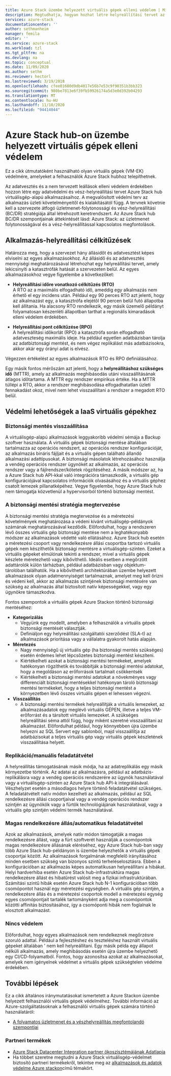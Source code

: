 ```yaml
---
title: Azure Stack üzembe helyezett virtuális gépek elleni védelem | Microsoft Docs
description: Megtudhatja, hogyan hozhat létre helyreállítási tervet az adatvesztéssel és a nem tervezett állásidővel Azure Stack üzembe helyezett virtuális gépek védelme érdekében.
services: azure-stack
documentationcenter: ''
author: sethmanheim
manager: femila
editor: ''
ms.service: azure-stack
ms.workload: tzl
ms.tgt_pltfrm: na
ms.devlang: na
ms.topic: conceptual
ms.date: 11/09/2020
ms.author: sethm
ms.reviewer: hectorl
ms.lastreviewed: 3/19/2018
ms.openlocfilehash: cfee01600d9db4017e56b7e53c9f90351b3bb323
ms.sourcegitcommit: 980be7813e6f39fb59926174a5d3e0d392b04293
ms.translationtype: MT
ms.contentlocale: hu-HU
ms.lasthandoff: 11/10/2020
ms.locfileid: "94414044"
---
```

# <a name="protect-vms-deployed-on-azure-stack-hub"></a>Azure Stack hub-on üzembe helyezett virtuális gépek elleni védelem

Ez a cikk útmutatóként használható olyan virtuális gépek (VM-EK) védelmére, amelyeket a felhasználók Azure Stack hubhoz telepíthetnek.

Az adatvesztés és a nem tervezett leállások elleni védelem érdekében hozzon létre egy adatvédelmi és vész-helyreállítási tervet Azure Stack hub virtuálisgép-alapú alkalmazásaihoz. A megvalósított védelmi terv az alkalmazás üzleti követelményeitől és kialakításától függ. A tervnek követnie kell a szervezete átfogó üzletmenet-folytonossági és vész-helyreállítási (BC/DR) stratégiája által létrehozott keretrendszert. Az Azure Stack hub BC/DR szempontjainak áttekintését lásd: Azure Stack: az üzletmenet folytonosságával és a vész-helyreállítással kapcsolatos megfontolások.

## <a name="application-recovery-objectives"></a>Alkalmazás-helyreállítási célkitűzések

Határozza meg, hogy a szervezet hány állásidőt és adatvesztést képes elviselni az egyes alkalmazásokhoz. Az állásidő és az adatvesztés mennyiségi meghatározásával létrehozhat egy helyreállítási tervet, amely lekicsinyíti a katasztrófák hatását a szervezeten belül. Az egyes alkalmazásokhoz vegye figyelembe a következőket:

- **Helyreállítási időre vonatkozó célkitűzés (RTO)**\
    A RTO az a maximális elfogadható idő, ameddig egy alkalmazás nem érhető el egy incidens után. Például egy 90 perces RTO azt jelenti, hogy az alkalmazást egy, a katasztrófa elejétől 90 percen belül futó állapotba kell állítania. Ha alacsony RTO rendelkezik, egy másik üzemelő példányt folyamatosan készenléti állapotban tarthat a regionális kimaradások elleni védelem érdekében.

- **Helyreállítási pont célkitűzése (RPO)**\
    A helyreállítási időkorlát (RPO) a katasztrófa során elfogadható adatveszteség maximális ideje. Ha például egyetlen adatbázisban tárolja az adatbiztonsági mentést, és nem végez replikálást más adatbázisokra, akkor akár egy órányi adat is elvész.

Végezzen értékelést az egyes alkalmazások RTO és RPO definiálásához.

Egy másik fontos mérőszám azt jelenti, hogy a **helyreállításhoz szükséges idő** (MTTR), amely az alkalmazás meghibásodás utáni visszaállításának átlagos időtartama. A MTTR egy rendszer empirikus értéke. Ha a MTTR túllépi a RTO, akkor a rendszer meghibásodása elfogadhatatlan üzleti fennakadást okoz, mivel nem lehet visszaállítani a rendszer a megadott RTO belül.

## <a name="protection-options-for-iaas-vms"></a>Védelmi lehetőségek a IaaS virtuális gépekhez

### <a name="backup-restore"></a>Biztonsági mentés visszaállítása

A virtuálisgép-alapú alkalmazások leggyakoribb védelmi sémája a Backup szoftver használata. A virtuális gépek biztonsági mentése általában tartalmazza az operációs rendszert, az operációs rendszer konfigurációját, az alkalmazás bináris fájljait és a virtuális gépen található állandó alkalmazási adattípusokat. A biztonsági másolatok létrehozásához használja a vendég operációs rendszer ügynökét az alkalmazás, az operációs rendszer vagy a fájlrendszer/kötetek rögzítéséhez. A másik módszer az, ha a Azure Stack hub API-kkal való integrációra támaszkodik, a virtuális gép konfigurációjával kapcsolatos információk olvasásához és a virtuális géphez csatolt lemezek pillanatképéhez. Vegye figyelembe, hogy Azure Stack hub nem támogatja közvetlenül a hypervisorból történő biztonsági mentést.

### <a name="planning-your-backup-strategy"></a>A biztonsági mentési stratégia megtervezése

A biztonsági mentési stratégia megtervezése és a méretezési követelmények meghatározása a védeni kívánt virtuálisgép-példányok számának meghatározásával kezdődik. Előfordulhat, hogy a rendszeren lévő összes virtuális gép biztonsági mentése nem a leghatékonyabb módszer az alkalmazások védetté való ellátásához. Azure Stack hub esetén a méretezési csoport vagy rendelkezésre állási csoportba tartozó virtuális gépek nem készíthetők biztonsági mentésre a virtuálisgép-szinten. Ezeket a virtuális gépeket elmúlónak tekinti a rendszer, mivel a virtuális gépek készlete méretezhető vagy kibővíthető. Ideális esetben a megőrzött adattárolók külön tárházban, például adatbázisban vagy objektum-tárolóban találhatók. Ha a kibővíthető architektúrában üzembe helyezett alkalmazások olyan adatmennyiséget tartalmaznak, amelyet meg kell őrizni és védeni kell, akkor az alkalmazás szintjének biztonsági mentésére van szükség az alkalmazás által biztosított natív képességekkel, vagy egy ügynökre támaszkodva.

Fontos szempontok a virtuális gépek Azure Stackon történő biztonsági mentéséhez:

- **Kategorizálás**
  - Vegyünk egy modellt, amelyben a felhasználók a virtuális gépek biztonsági mentését választják.
  - Definiáljon egy helyreállítási szolgáltatói szerződést (SLA-t) az alkalmazások prioritása vagy a vállalatra gyakorolt hatás alapján.
- **Méretezés**
  - Nagy mennyiségű új virtuális gép (ha biztonsági mentés szükséges) esetén érdemes lehet lépcsőzetes biztonsági mentést készíteni.
  - Kiértékelheti azokat a biztonsági mentési termékeket, amelyek hatékonyan rögzíthetik és továbbítják a biztonsági mentési adatokat, hogy a megoldáson az erőforrások tartalmait csökkentsék
  - Kiértékelheti a biztonsági mentési adatokat a növekményes vagy differenciált biztonsági mentésekkel hatékonyan tároló biztonsági mentési termékeket, hogy a teljes biztonsági mentést a környezetben lévő összes virtuális gépen el lehessen végezni.
- **Visszaállítás**
  - A biztonsági mentési termékek helyreállítják a virtuális lemezeket, az alkalmazásadatok egy meglévő virtuális GÉPEN, illetve a teljes VM-erőforrást és a társított virtuális lemezeket. A szükséges helyreállítási séma attól függ, hogy miként szeretné visszaállítani az alkalmazást. Előfordulhat például, hogy könnyebben újra üzembe helyezni az SQL Servert egy sablonból, majd visszaállítja az adatbázisokat a teljes virtuális gép vagy virtuális gépek készletének visszaállítása helyett.

### <a name="replicationmanual-failover"></a>Replikáció/manuális feladatátvétel

A helyreállítás támogatásának másik módja, ha az adatreplikálás egy másik környezetbe történik. Az adatai az alkalmazásra, például az adatbázis-replikálásra vagy a vendég operációs rendszerére az ügynök használatával vagy a virtuálisgép-szinten az Azure Stack hub API-k integrálásával. Vészhelyzet esetén a másodlagos helyre történő feladatátvétel szükséges. A feladatátvételt natív módon kezelheti az alkalmazás, például az SQL rendelkezésre állási csoportjaival vagy a vendég operációs rendszer szintjén az ügynökök vagy a fürtök technológiájának használatával, vagy a virtuális gép szintjén védelmi termék használatával.

### <a name="high-availabilityautomatic-failover"></a>Magas rendelkezésre állás/automatikus feladatátvétel

Azok az alkalmazások, amelyek natív módon támogatják a magas rendelkezésre állást, vagy a fürt szoftverét használják a csomópontok magas rendelkezésre állásának eléréséhez, egy Azure Stack hub-ban vagy több Azure Stack hub-példányon is üzembe helyezhetők a virtuális gépek csoportjai között. Az alkalmazások forgalmának megfelelő irányításához minden esetben szükség van bizonyos szintű terheléselosztásra. Ebben a konfigurációban az alkalmazás képes automatikusan helyreállítani a hibákat. Helyi hardverhiba esetén Azure Stack hub-infrastruktúra magas rendelkezésre állást és hibatűrést valósít meg a fizikai infrastruktúrában. Számítási szintű hibák esetén Azure Stack hub N-1 konfigurációban több csomópontot használ egy méretezési egységben. A virtuális gép szintjén, a rendelkezésre állás és a méretezési csoportok modell a méretezési egység egyes csomópontjait tartalék tartományként adja meg a csomópontok közötti affinitás biztosításához, így a csomóponti hibák nem foglalnak le elosztott alkalmazást.

### <a name="no-protection"></a>Nincs védelem

Előfordulhat, hogy egyes alkalmazások nem rendelkeznek megőrzésre szoruló adattal. Például a fejlesztéshez és teszteléshez használt virtuális gépeket általában \' nem kell helyreállítani. Egy másik példa egy állapot nélküli alkalmazás, amely meghibásodás esetén újra üzembe helyezhető egy CI/CD-folyamatból. Fontos, hogy azonosítsa azokat az alkalmazásokat, amelyek nem igényelnek védelmet a virtuális gépek szükségtelen védelme érdekében.

<!-- ## Recommended topologies

Important considerations for your Azure Stack deployment: -->

## <a name="next-steps"></a>További lépések

Ez a cikk általános iránymutatásokat ismertetett a Azure Stackon üzembe helyezett felhasználói virtuális gépek védelméhez. További információ az Azure-szolgáltatásoknak a felhasználói virtuális gépek számára történő használatáról:

- [A folyamatos üzletmenet és a vészhelyreállítás megfontolandó szempontjai](https://aka.ms/azurestackbcdrconsiderationswp)

### <a name="partner-products"></a>Partneri termékek

- [Azure Stack Datacenter Integration partner ökoszisztémájának Adatlapja](https://aka.ms/azurestackbcdrpartners)
- Ha többet szeretne megtudni a Azure Stack virtuálisgép-védelmet biztosító partneri termékekről, tekintse meg az [alkalmazások és adatok védelme Azure stackon](https://azure.microsoft.com/blog/protecting-applications-and-data-on-azure-stack/)című témakört.
